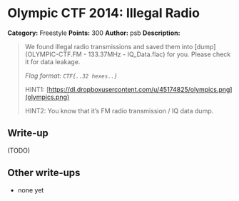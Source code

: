 # Olympic CTF 2014: Illegal Radio

**Category:** Freestyle
**Points:** 300
**Author:** psb
**Description:**

> We found illegal radio transmissions and saved them into [dump](OLYMPIC-CTF.FM - 133.37MHz - IQ_Data.flac) for you. Please check it for data leakage.
>
> _Flag format: `CTF{..32 hexes..}`_
>
> HINT1: [https://dl.dropboxusercontent.com/u/45174825/olympics.png](olympics.png)
>
> HINT2: You know that it’s FM radio transmission / IQ data dump.

## Write-up

(TODO)

## Other write-ups

* none yet
